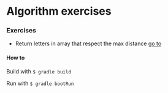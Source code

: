 # Algorithm exercises

### Exercises
- Return letters in array that respect the max distance [go to](src/main/java/com/formento/algorithmexercises/distancecalculator/DistanceCalculator.java)

#### How to
Build with `$ gradle build`

Run with `$ gradle bootRun`
